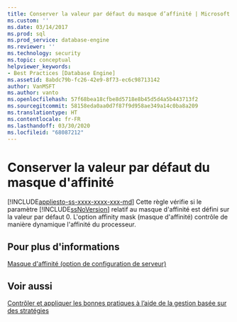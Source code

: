 ```yaml
---
title: Conserver la valeur par défaut du masque d’affinité | Microsoft Docs
ms.custom: ''
ms.date: 03/14/2017
ms.prod: sql
ms.prod_service: database-engine
ms.reviewer: ''
ms.technology: security
ms.topic: conceptual
helpviewer_keywords:
- Best Practices [Database Engine]
ms.assetid: 8abdc79b-fc26-42e9-8f73-ec6c98713142
author: VanMSFT
ms.author: vanto
ms.openlocfilehash: 57f68bea18cfbe8d5718e8b45d5d4a5b443713f2
ms.sourcegitcommit: 58158eda0aa0d7f87f9d958ae349a14c0ba8a209
ms.translationtype: HT
ms.contentlocale: fr-FR
ms.lasthandoff: 03/30/2020
ms.locfileid: "68087212"
---
```

# <a name="keep-the-affinity-mask-default-value"></a>Conserver la valeur par défaut du masque d'affinité
[!INCLUDE[appliesto-ss-xxxx-xxxx-xxx-md](../../includes/appliesto-ss-xxxx-xxxx-xxx-md.md)]
  Cette règle vérifie si le paramètre [!INCLUDE[ssNoVersion](../../includes/ssnoversion-md.md)] relatif au masque d'affinité est défini sur la valeur par défaut 0. L'option affinity mask (masque d'affinité) contrôle de manière dynamique l'affinité du processeur.  
  
## <a name="for-more-information"></a>Pour plus d'informations  
 [Masque d'affinité (option de configuration de serveur)](../../database-engine/configure-windows/affinity-mask-server-configuration-option.md)  
  
## <a name="see-also"></a>Voir aussi  
 [Contrôler et appliquer les bonnes pratiques à l’aide de la gestion basée sur des stratégies](../../relational-databases/policy-based-management/monitor-and-enforce-best-practices-by-using-policy-based-management.md)  
  
  
